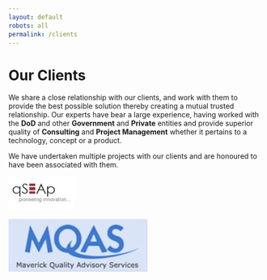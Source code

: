 ```yaml
---
layout: default
robots: all
permalink: /clients
---
```


# Our Clients



We share a close relationship with our clients, and work with them to provide the best possible solution thereby creating a mutual trusted relationship. Our experts have bear a large experience, having worked with the **DoD** and other **Government** and **Private** entities and provide superior quality of **Consulting** and **Project Management** whether it pertains to a technology, concept or a product. 

We have undertaken multiple projects with our clients and are honoured to have been associated with them.

![qseap](/images/clients/qseap.jpg)

![mqas](/images/clients/mqas.jpg)
